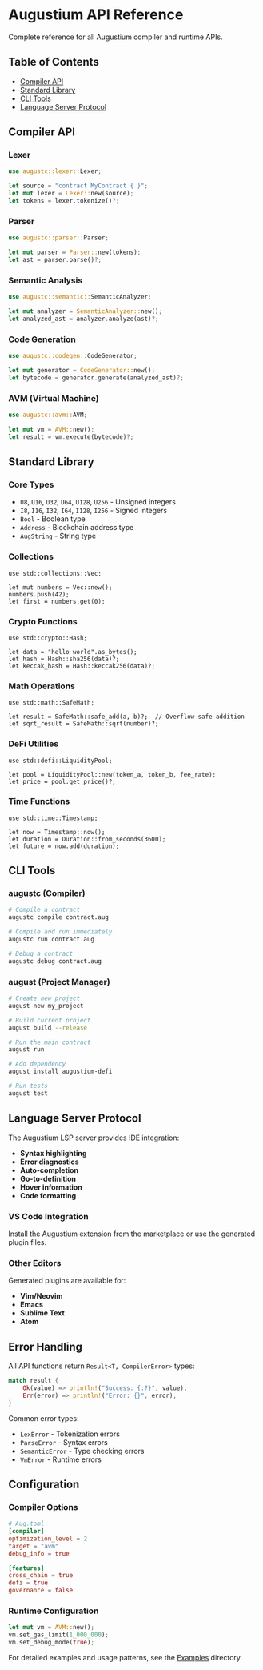 # Augustium API Reference

Complete reference for all Augustium compiler and runtime APIs.

## Table of Contents

- [Compiler API](#compiler-api)
- [Standard Library](#standard-library)
- [CLI Tools](#cli-tools)
- [Language Server Protocol](#language-server-protocol)

## Compiler API

### Lexer

```rust
use augustc::lexer::Lexer;

let source = "contract MyContract { }";
let mut lexer = Lexer::new(source);
let tokens = lexer.tokenize()?;
```

### Parser

```rust
use augustc::parser::Parser;

let mut parser = Parser::new(tokens);
let ast = parser.parse()?;
```

### Semantic Analysis

```rust
use augustc::semantic::SemanticAnalyzer;

let mut analyzer = SemanticAnalyzer::new();
let analyzed_ast = analyzer.analyze(ast)?;
```

### Code Generation

```rust
use augustc::codegen::CodeGenerator;

let mut generator = CodeGenerator::new();
let bytecode = generator.generate(analyzed_ast)?;
```

### AVM (Virtual Machine)

```rust
use augustc::avm::AVM;

let mut vm = AVM::new();
let result = vm.execute(bytecode)?;
```

## Standard Library

### Core Types

- `U8`, `U16`, `U32`, `U64`, `U128`, `U256` - Unsigned integers
- `I8`, `I16`, `I32`, `I64`, `I128`, `I256` - Signed integers  
- `Bool` - Boolean type
- `Address` - Blockchain address type
- `AugString` - String type

### Collections

```augustium
use std::collections::Vec;

let mut numbers = Vec::new();
numbers.push(42);
let first = numbers.get(0);
```

### Crypto Functions

```augustium
use std::crypto::Hash;

let data = "hello world".as_bytes();
let hash = Hash::sha256(data)?;
let keccak_hash = Hash::keccak256(data)?;
```

### Math Operations

```augustium
use std::math::SafeMath;

let result = SafeMath::safe_add(a, b)?;  // Overflow-safe addition
let sqrt_result = SafeMath::sqrt(number)?;
```

### DeFi Utilities

```augustium
use std::defi::LiquidityPool;

let pool = LiquidityPool::new(token_a, token_b, fee_rate);
let price = pool.get_price()?;
```

### Time Functions

```augustium
use std::time::Timestamp;

let now = Timestamp::now();
let duration = Duration::from_seconds(3600);
let future = now.add(duration);
```

## CLI Tools

### augustc (Compiler)

```bash
# Compile a contract
augustc compile contract.aug

# Compile and run immediately  
augustc run contract.aug

# Debug a contract
augustc debug contract.aug
```

### august (Project Manager)

```bash
# Create new project
august new my_project

# Build current project
august build --release

# Run the main contract
august run

# Add dependency
august install augustium-defi

# Run tests
august test
```

## Language Server Protocol

The Augustium LSP server provides IDE integration:

- **Syntax highlighting**
- **Error diagnostics**
- **Auto-completion** 
- **Go-to-definition**
- **Hover information**
- **Code formatting**

### VS Code Integration

Install the Augustium extension from the marketplace or use the generated plugin files.

### Other Editors

Generated plugins are available for:
- **Vim/Neovim**
- **Emacs** 
- **Sublime Text**
- **Atom**

## Error Handling

All API functions return `Result<T, CompilerError>` types:

```rust
match result {
    Ok(value) => println!("Success: {:?}", value),
    Err(error) => println!("Error: {}", error),
}
```

Common error types:
- `LexError` - Tokenization errors
- `ParseError` - Syntax errors
- `SemanticError` - Type checking errors
- `VmError` - Runtime errors

## Configuration

### Compiler Options

```toml
# Aug.toml
[compiler]
optimization_level = 2
target = "avm"
debug_info = true

[features]
cross_chain = true
defi = true
governance = false
```

### Runtime Configuration

```rust
let mut vm = AVM::new();
vm.set_gas_limit(1_000_000);
vm.set_debug_mode(true);
```

For detailed examples and usage patterns, see the [Examples](../examples/) directory.
